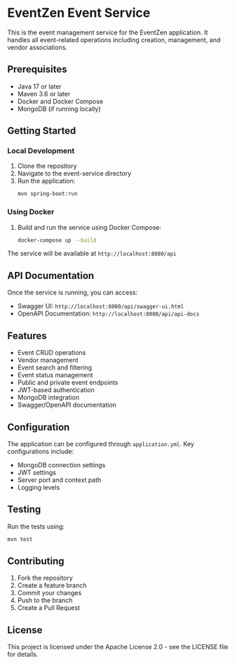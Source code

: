 # EventZen Event Service

This is the event management service for the EventZen application. It handles all event-related operations including creation, management, and vendor associations.

## Prerequisites

- Java 17 or later
- Maven 3.6 or later
- Docker and Docker Compose
- MongoDB (if running locally)

## Getting Started

### Local Development

1. Clone the repository
2. Navigate to the event-service directory
3. Run the application:
   ```bash
   mvn spring-boot:run
   ```

### Using Docker

1. Build and run the service using Docker Compose:
   ```bash
   docker-compose up --build
   ```

The service will be available at `http://localhost:8080/api`

## API Documentation

Once the service is running, you can access:

- Swagger UI: `http://localhost:8080/api/swagger-ui.html`
- OpenAPI Documentation: `http://localhost:8080/api/api-docs`

## Features

- Event CRUD operations
- Vendor management
- Event search and filtering
- Event status management
- Public and private event endpoints
- JWT-based authentication
- MongoDB integration
- Swagger/OpenAPI documentation

## Configuration

The application can be configured through `application.yml`. Key configurations include:

- MongoDB connection settings
- JWT settings
- Server port and context path
- Logging levels

## Testing

Run the tests using:

```bash
mvn test
```

## Contributing

1. Fork the repository
2. Create a feature branch
3. Commit your changes
4. Push to the branch
5. Create a Pull Request

## License

This project is licensed under the Apache License 2.0 - see the LICENSE file for details.
